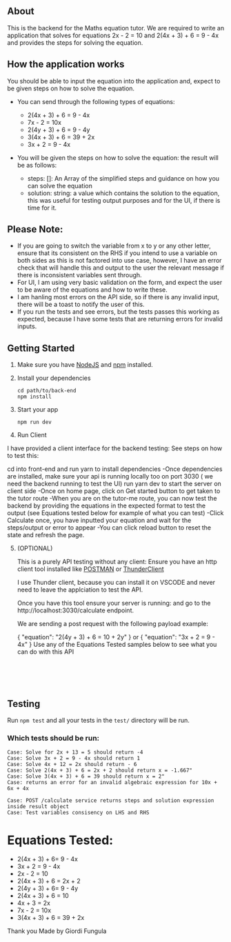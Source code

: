 ## About

This is the backend for the Maths equation tutor. We are required to write an application that solves for equations 2x - 2 = 10 and 2(4x + 3) + 6 = 9 - 4x and provides the steps for solving the equation.

## How the application works

You should be able to input the equation into the application and, expect to be given steps on how to solve the equation.

- You can send through the following types of equations:

  - 2(4x + 3) + 6 = 9 - 4x
  - 7x - 2 = 10x
  - 2(4y + 3) + 6 = 9 - 4y
  - 3(4x + 3) + 6 = 39 + 2x
  - 3x + 2 = 9 - 4x

- You will be given the steps on how to solve the equation: the result will be as follows:
  - steps: []: An Array of the simplified steps and guidance on how you can solve the equation
  - solution: string: a value which contains the solution to the equation, this was useful for testing output purposes and for the UI, if there is time for it.

## Please Note:

- If you are going to switch the variable from x to y or any other letter, ensure that its consistent on the RHS if you intend to use a variable on both sides as this is not factored into use case, however, I have an error check that will handle this and output to the user the relevant message if there is inconsistent variables sent through.
- For UI, I am using very basic validation on the form, and expect the user to be aware of the equations and how to write these.
- I am hanling most errors on the API side, so if there is any invalid input, there will be a toast to notify the user of this.
- If you run the tests and see errors, but the tests passes this working as expected, because I have some tests that are returning errors for invalid inputs.

## Getting Started

1.  Make sure you have [NodeJS](https://nodejs.org/) and [npm](https://www.npmjs.com/) installed.
2.  Install your dependencies

    ```
    cd path/to/back-end
    npm install
    ```

3.  Start your app

    ```
    npm run dev
    ```

4.  Run Client

I have provided a client interface for the backend testing: See steps on how to test this:

cd into front-end and run yarn to install dependencies
-Once dependencies are installed, make sure your api is running locally too on port 3030 ( we need the backend running to test the UI)
run yarn dev to start the server on client side
-Once on home page, click on Get started button to get taken to the tutor route
-When you are on the tutor-me route, you can now test the backend by providing the equations in the expected format to test the output (see Equations tested below for example of what you can test)
-Click Calculate once, you have inputted your equation and wait for the steps/output or error to appear
-You can click reload button to reset the state and refresh the page.

5.  (OPTIONAL)

    This is a purely API testing without any client: Ensure you have an http client tool installed like [POSTMAN](https://www.postman.com/) or [ThunderClient](https://marketplace.visualstudio.com/items?itemName=rangav.vscode-thunder-client)

    I use Thunder client, because you can install it on VSCODE and never need to leave the applciation to test the API.

    Once you have this tool ensure your server is running: and go to the http://localhost:3030/calculate endpoint.

    We are sending a post request with the following payload example:

    {
    "equation": "2(4y + 3) + 6 = 10 + 2y"
    }
    or
    {
    "equation": "3x + 2 = 9 - 4x"
    }
    Use any of the Equations Tested samples below to see what you can do with this API

```





```

## Testing

Run `npm test` and all your tests in the `test/` directory will be run.

### Which tests should be run:

```
Case: Solve for 2x + 13 = 5 should return -4
Case: Solve 3x + 2 = 9 - 4x should return 1
Case: Solve 4x + 12 = 2x should return - 6
Case: Solve 2(4x + 3) + 6 = 2x + 2 should return x = -1.667"
Case: Solve 3(4x + 3) + 6 = 39 should return x = 2"
Case: returns an error for an invalid algebraic expression for 10x + 6x + 4x

Case: POST /calculate service returns steps and solution expression inside result object
Case: Test variables consisency on LHS and RHS

```

# Equations Tested:

- 2(4x + 3) + 6= 9 - 4x
- 3x + 2 = 9 - 4x
- 2x - 2 = 10
- 2(4x + 3) + 6 = 2x + 2
- 2(4y + 3) + 6= 9 - 4y
- 2(4x + 3) + 6 = 10
- 4x + 3 = 2x
- 7x - 2 = 10x
- 3(4x + 3) + 6 = 39 + 2x

Thank you
Made by Giordi Fungula

```

```
